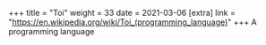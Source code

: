 +++
title = "Toi"
weight = 33
date = 2021-03-06
[extra]
link = "https://en.wikipedia.org/wiki/Toi_(programming_language)"
+++
A programming language

